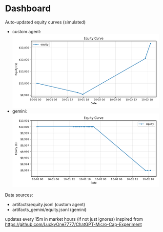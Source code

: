 # Dashboard

Auto-updated equity curves (simulated)

- custom agent: ![Equity Curve](artifacts/equity.png?v=4fee75f)
- gemini: ![Equity Curve (Gemini)](artifacts_gemini/equity.png?v=4fee75f)

Data sources:
- artifacts/equity.jsonl (custom agent)
- artifacts_gemini/equity.jsonl (gemini)

updates every 15m in market hours (if not just ignores)
inspired from https://github.com/LuckyOne7777/ChatGPT-Micro-Cap-Experiment